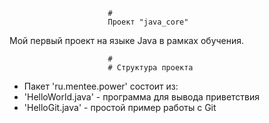 

                          #
                          Проект "java_core"

                          
Мой первый проект на языке Java в рамках обучения.

                          #
                          # Структура проекта

- Пакет 'ru.mentee.power' состоит из:
 - 'HelloWorld.java' - программа для вывода приветствия
 - 'HelloGit.java' - простой пример работы с Git
